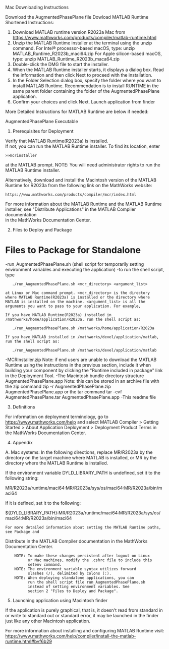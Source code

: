 Mac Downloading Instructions

Download the AugmentedPhasePlane file
Dowload MATLAB Runtime
  Shortened Instructions:
  1. Download MATLAB runtime version R2023a Mac from  
      https://www.mathworks.com/products/compiler/matlab-runtime.html
  2. Unzip the MATLAB Runtime installer at the terminal using the unzip command.
      For Intel® processor-based macOS, type: unzip MATLAB_Runtime_R2023b_maci64.zip
      For Apple silicon-based macOS, type: unzip MATLAB_Runtime_R2023b_maca64.zip
  3. Double-click the DMG file to start the installer.
  4. When the MATLAB Runtime installer starts, it displays a dialog box. Read the                 information and then click Next to proceed with the installation.
  5. In the Folder Selection dialog box, specify the folder where you want to install MATLAB       Runtime. Recommendation is to install RUNTIME in the same parent folder containing the       folder of the AugmentedPhasePlane application.
  6. Confirm your choices and click Next.
Launch application from finder

More Detailed Instructions for MATLAB Runtime are below if needed:
   
AugmentedPhasePlane Executable

1. Prerequisites for Deployment 

Verify that MATLAB Runtime(R2023a) is installed.   
If not, you can run the MATLAB Runtime installer.
To find its location, enter
  
    >>mcrinstaller
      
at the MATLAB prompt.
NOTE: You will need administrator rights to run the MATLAB Runtime installer. 

Alternatively, download and install the Macintosh version of the MATLAB Runtime for R2023a 
from the following link on the MathWorks website:

    https://www.mathworks.com/products/compiler/mcr/index.html
   
For more information about the MATLAB Runtime and the MATLAB Runtime installer, see 
"Distribute Applications" in the MATLAB Compiler documentation  
in the MathWorks Documentation Center.

2. Files to Deploy and Package

Files to Package for Standalone 
================================
-run_AugmentedPhasePlane.sh (shell script for temporarily setting environment variables 
                             and executing the application)
   -to run the shell script, type
   
       ./run_AugmentedPhasePlane.sh <mcr_directory> <argument_list>
       
    at Linux or Mac command prompt. <mcr_directory> is the directory 
    where MATLAB Runtime(R2023a) is installed or the directory where 
    MATLAB is installed on the machine. <argument_list> is all the 
    arguments you want to pass to your application. For example, 

    If you have MATLAB Runtime(R2023a) installed in 
    /mathworks/home/application/R2023a, run the shell script as:
    
       ./run_AugmentedPhasePlane.sh /mathworks/home/application/R2023a
       
    If you have MATLAB installed in /mathworks/devel/application/matlab, 
    run the shell script as:
    
       ./run_AugmentedPhasePlane.sh /mathworks/devel/application/matlab
-MCRInstaller.zip 
    Note: if end users are unable to download the MATLAB Runtime using the
    instructions in the previous section, include it when building your 
    component by clicking the "Runtime included in package" link in the
    Deployment Tool.
-The Macintosh bundle directory structure AugmentedPhasePlane.app 
    Note: this can be stored in an archive file with the zip command 
    zip -r AugmentedPhasePlane.zip AugmentedPhasePlane.app
    or the tar command 
    tar -cvf AugmentedPhasePlane.tar AugmentedPhasePlane.app
-This readme file 



3. Definitions

For information on deployment terminology, go to
https://www.mathworks.com/help and select MATLAB Compiler >
Getting Started > About Application Deployment >
Deployment Product Terms in the MathWorks Documentation
Center.

4. Appendix 

A. Mac systems:
In the following directions, replace MR/R2023a by the directory on the target machine 
   where MATLAB is installed, or MR by the directory where the MATLAB Runtime is 
   installed.

If the environment variable DYLD_LIBRARY_PATH is undefined, set it to the following 
   string:

MR/R2023a/runtime/maci64:MR/R2023a/sys/os/maci64:MR/R2023a/bin/maci64

If it is defined, set it to the following:

${DYLD_LIBRARY_PATH}:MR/R2023a/runtime/maci64:MR/R2023a/sys/os/maci64:MR/R2023a/bin/maci64

    For more detailed information about setting the MATLAB Runtime paths, see Package and 
   Distribute in the MATLAB Compiler documentation in the MathWorks Documentation Center.


     
        NOTE: To make these changes persistent after logout on Linux 
              or Mac machines, modify the .cshrc file to include this  
              setenv command.
        NOTE: The environment variable syntax utilizes forward 
              slashes (/), delimited by colons (:).  
        NOTE: When deploying standalone applications, you can
              run the shell script file run_AugmentedPhasePlane.sh 
              instead of setting environment variables. See 
              section 2 "Files to Deploy and Package".    



5. Launching application using Macintosh finder

If the application is purely graphical, that is, it doesn't read from standard in or 
write to standard out or standard error, it may be launched in the finder just like any 
other Macintosh application.


For more information about installing and configuring MATLAB Runtime visit: https://www.mathworks.com/help/compiler/install-the-matlab-runtime.html#bvf6b29 
